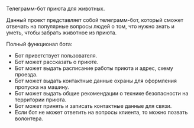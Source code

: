 Телеграмм-бот приюта для животных.

Данный проект представляет собой телеграмм-бот, который сможет отвечать на популярные вопросы людей о том, 
что нужно знать и уметь, чтобы забрать животное из приюта.

Полный функционал бота:
- Бот приветствует пользователя.
- Бот может рассказать о приюте.
- Бот может выдать расписание работы приюта и адрес, схему проезда.
- Бот может выдать контактные данные охраны для оформления пропуска на машину.
- Бот может выдать общие рекомендации о технике безопасности на территории приюта.
- Бот может принять и записать контактные данные для связи.
- Если бот не может ответить на вопросы клиента, то можно позвать волонтера.
